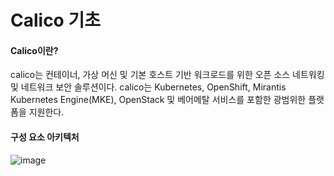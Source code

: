 # Calico 기초

#### Calico이란?

calico는 컨테이너, 가상 머신 및 기본 호스트 기반 워크로드를 위한 오픈 소스 네트워킹 및 네트워크 보안 솔루션이다. calico는 Kubernetes, OpenShift, Mirantis Kubernetes Engine(MKE), OpenStack 및 베어메탈 서비스를 포함한 광범위한 플랫폼을 지원한다.

#### 구성 요소 아키텍처
![image](https://user-images.githubusercontent.com/86287920/205193350-5e35ebce-7962-4a29-83a5-b695755557b1.png)
